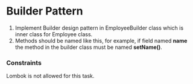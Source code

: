 # Builder Pattern

1. Implement Builder design pattern in EmployeeBuilder class which is inner class for Employee class.
2. Methods should be named like this, for example, if field named **name** the method in the builder class must be named
   **setName()**.

### Constraints
Lombok is not allowed for this task.